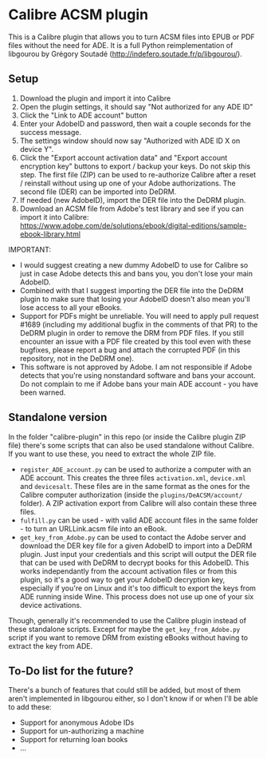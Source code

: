 # Calibre ACSM plugin

This is a Calibre plugin that allows you to turn ACSM files into EPUB or PDF files without the need for ADE. 
It is a full Python reimplementation of libgourou by Grégory Soutadé (http://indefero.soutade.fr/p/libgourou/).

## Setup

1. Download the plugin and import it into Calibre
2. Open the plugin settings, it should say "Not authorized for any ADE ID"
3. Click the "Link to ADE account" button
4. Enter your AdobeID and password, then wait a couple seconds for the success message.
5. The settings window should now say "Authorized with ADE ID X on device Y".
6. Click the "Export account activation data" and "Export account encryption key" buttons to export / backup your keys. Do not skip this step. The first file (ZIP) can be used to re-authorize Calibre after a reset / reinstall without using up one of your Adobe authorizations. The second file (DER) can be imported into DeDRM.
7. If needed (new AdobeID), import the DER file into the DeDRM plugin.
8. Download an ACSM file from Adobe's test library and see if you can import it into Calibre: https://www.adobe.com/de/solutions/ebook/digital-editions/sample-ebook-library.html 

IMPORTANT: 

- I would suggest creating a new dummy AdobeID to use for Calibre so just in case Adobe detects this and bans you, you don't lose your main AdobeID. 
- Combined with that I suggest importing the DER file into the DeDRM plugin to make sure that losing your AdobeID doesn't also mean you'll lose access to all your eBooks. 
- Support for PDFs might be unreliable. You will need to apply pull request #1689 (including my additional bugfix in the comments of that PR) to the DeDRM plugin in order to remove the DRM from PDF files. If you still encounter an issue with a PDF file created by this tool even with these bugfixes, please report a bug and attach the corrupted PDF (in this repository, not in the DeDRM one).
- This software is not approved by Adobe. I am not responsible if Adobe detects that you're using nonstandard software and bans your account. Do not complain to me if Adobe bans your main ADE account - you have been warned. 


## Standalone version

In the folder "calibre-plugin" in this repo (or inside the Calibre plugin ZIP file) there's some scripts that can also be used standalone without Calibre. If you want to use these, you need to extract the whole ZIP file. 

- `register_ADE_account.py` can be used to authorize a computer with an ADE account. This creates the three files `activation.xml`, `device.xml` and `devicesalt`. These files are in the same format as the ones for the Calibre computer authorization (inside the `plugins/DeACSM/account/` folder). A ZIP activation export from Calibre will also contain these three files.
- `fulfill.py` can be used - with valid ADE account files in the same folder - to turn an URLLink.acsm file into an eBook. 
- `get_key_from_Adobe.py` can be used to contact the Adobe server and download the DER key file for a given AdobeID to import into a DeDRM plugin. Just input your credentials and this script will output the DER file that can be used with DeDRM to decrypt books for this AdobeID. This works independantly from the account activation files or from this plugin, so it's a good way to get your AdobeID decryption key, especially if you're on Linux and it's too difficult to export the keys from ADE running inside Wine. This process does not use up one of your six device activations.

Though, generally it's recommended to use the Calibre plugin instead of these standalone scripts. Except for maybe the `get_key_from_Adobe.py` script if you want to remove DRM from existing eBooks without having to extract the key from ADE.

## To-Do list for the future?

There's a bunch of features that could still be added, but most of them aren't implemented in libgourou either, so I don't know if or when I'll be able to add these: 

- Support for anonymous Adobe IDs
- Support for un-authorizing a machine
- Support for returning loan books
- ...
